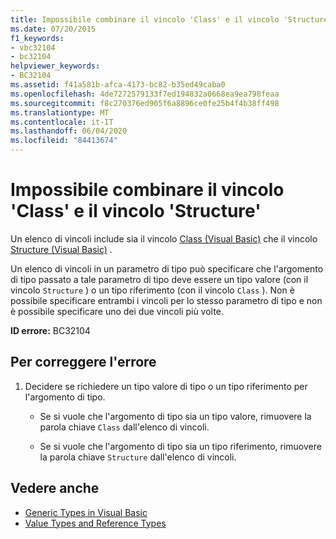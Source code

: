 ```yaml
---
title: Impossibile combinare il vincolo 'Class' e il vincolo 'Structure'
ms.date: 07/20/2015
f1_keywords:
- vbc32104
- bc32104
helpviewer_keywords:
- BC32104
ms.assetid: f41a581b-afca-4173-bc82-b35ed49caba0
ms.openlocfilehash: 4de7272579133f7ed194832a0668ea9ea798feaa
ms.sourcegitcommit: f8c270376ed905f6a8896ce0fe25b4f4b38ff498
ms.translationtype: MT
ms.contentlocale: it-IT
ms.lasthandoff: 06/04/2020
ms.locfileid: "84413674"
---
```

# <a name="class-constraint-and-structure-constraint-cannot-be-combined"></a>Impossibile combinare il vincolo 'Class' e il vincolo 'Structure'
Un elenco di vincoli include sia il vincolo [Class (Visual Basic)](../language-reference/statements/class-statement.md) che il vincolo [Structure (Visual Basic)](../language-reference/statements/structure-statement.md) .  
  
 Un elenco di vincoli in un parametro di tipo può specificare che l'argomento di tipo passato a tale parametro di tipo deve essere un tipo valore (con il vincolo `Structure` ) o un tipo riferimento (con il vincolo `Class` ). Non è possibile specificare entrambi i vincoli per lo stesso parametro di tipo e non è possibile specificare uno dei due vincoli più volte.  
  
 **ID errore:** BC32104  
  
## <a name="to-correct-this-error"></a>Per correggere l'errore  
  
1. Decidere se richiedere un tipo valore di tipo o un tipo riferimento per l'argomento di tipo.  
  
    - Se si vuole che l'argomento di tipo sia un tipo valore, rimuovere la parola chiave `Class` dall'elenco di vincoli.  
  
    - Se si vuole che l'argomento di tipo sia un tipo riferimento, rimuovere la parola chiave `Structure` dall'elenco di vincoli.  
  
## <a name="see-also"></a>Vedere anche

- [Generic Types in Visual Basic](../programming-guide/language-features/data-types/generic-types.md)
- [Value Types and Reference Types](../programming-guide/language-features/data-types/value-types-and-reference-types.md)
